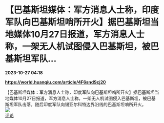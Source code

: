 # 【巴基斯坦媒体：军方消息人士称，印度军队向巴基斯坦哨所开火】据巴基斯坦当地媒体10月27日报道，军方消息人士称，一架无人机试图侵入巴基斯坦，被巴基斯坦军队...

**2023-10-27 04:18**

**https://world.huanqiu.com/article/4F6sndScj20**

【巴基斯坦媒体：军方消息人士称，印度军队向巴基斯坦哨所开火】据巴基斯坦当地媒体10月27日报道，军方消息人士称，一架无人机试图侵入巴基斯坦，被巴基斯坦军队击落，随后印度军队向锡亚尔科特边界沿线的巴基斯坦哨所开火。  
![](https://img3.chouti.com/CHOUTI_20231027/338E95C2236E484D932CF0FCF51F8FFD_W298H298.jpeg)  
[评论](https://m.chouti.com/link/40419974)